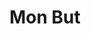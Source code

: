 ---
title : "Mon But"
testimonial_slider:
# slider item loop
- name : "Micheal Clark"
  image : "images/backgrounds/bg.gif"
  designation : "Bac +5"
  content : "Mon projet professionnel est de devenir architecte réseaux.<br>Concevoir l'interconnexion des équipements permettant de faire circuler les informations au sein d'une entreprise."
            
            
# slider item loop
- name : "Jessica Jones"
  image : "images/backgrounds/bg.gif"
  designation : "Bac +5"
  content : "Mon projet professionnel est de devenir architecte réseaux.<br>Concevoir l'interconnexion des équipements permettant de faire circuler les informations au sein d'une entreprise."

# custom style
custom_class: "" 
custom_attributes: "" 
custom_css: ""
---